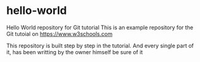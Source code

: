 # hello-world
Hello World repository for Git tutorial
This is an example repository for the Git tutoial on https://www.w3schools.com

This repository is built step by step in the tutorial. 
And every single part of it, has been writting by the owner himself
be sure of it
